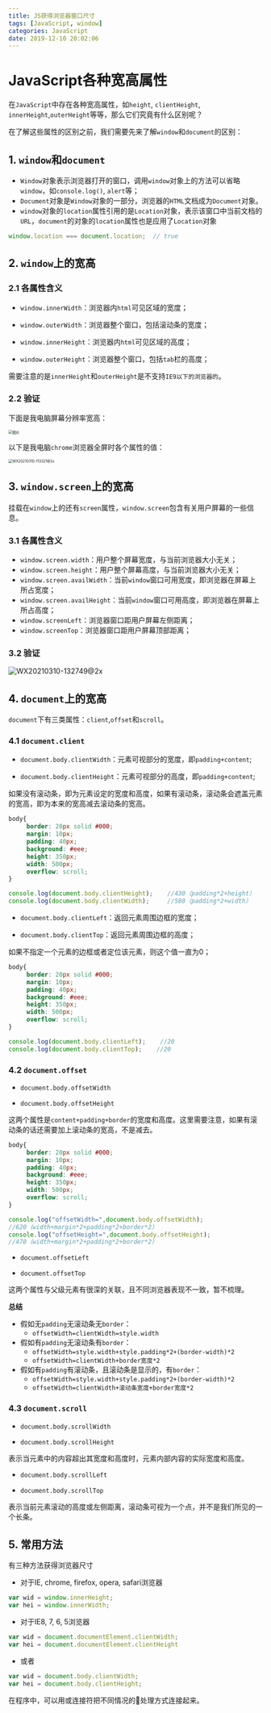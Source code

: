```yaml
---
title: JS获得浏览器窗口尺寸
tags: [JavaScript, window]
categories: JavaScript
date: 2019-12-10 20:02:06
---
```




# JavaScript各种宽高属性

在`JavaScript`中存在各种宽高属性，如`height`, `clientHeight`, `innerHeight`,`outerHeight`等等，那么它们究竟有什么区别呢？

在了解这些属性的区别之前，我们需要先来了解`window`和`document`的区别：

## 1. `window`和`document`

-   `Window`对象表示浏览器打开的窗口，调用`window`对象上的方法可以省略`window`，如`console.log()`, `alert`等；
-   `Document`对象是`Window`对象的一部分，浏览器的`HTML`文档成为`Document`对象。
-   `window`对象的`location`属性引用的是`Location`对象，表示该窗口中当前文档的`URL`，`document`的对象的`location`属性也是应用了`Location`对象

```javascript
window.location === document.location;  // true
```

## 2. `window`上的宽高

### 2.1 各属性含义

-   `window.innerWidth`：浏览器内`html`可见区域的宽度；

-   `window.outerWidth`：浏览器整个窗口，包括滚动条的宽度；

-   `window.innerHeight`：浏览器内`html`可见区域的高度；

-   `window.outerHeight`：浏览器整个窗口，包括`tab`栏的高度；

需要注意的是`innerHeight`和`outerHeight`是不支持`IE9以下的浏览器的`。

### 2.2 验证

下面是我电脑屏幕分辨率宽高：

<img src="https://raw.githubusercontent.com/aaaaaAndy/picture/main/images/20210310131022.png" alt="图片" style="zoom: 50%;" />

以下是我电脑`chrome`浏览器全屏时各个属性的值：

<img src="https://raw.githubusercontent.com/aaaaaAndy/picture/main/images/20210310131712.png" alt="WX20210310-113321@2x" style="zoom: 50%;" />

## 3. `window.screen`上的宽高

挂载在`window`上的还有`screen`属性，`window.screen`包含有关用户屏幕的一些信息。

### 3.1 各属性含义

-   `window.screen.width`：用户整个屏幕宽度，与当前浏览器大小无关；
-   `window.screen.height`：用户整个屏幕高度，与当前浏览器大小无关；
-   `window.screen.availWidth`：当前`window`窗口可用宽度，即浏览器在屏幕上所占宽度；
-   `window.screen.availHeight`：当前`window`窗口可用高度，即浏览器在屏幕上所占高度；
-   `window.screenLeft`：浏览器窗口距用户屏幕左侧距离；
-   `window.screenTop`：浏览器窗口距用户屏幕顶部距离；

### 3.2 验证

![WX20210310-132749@2x](https://raw.githubusercontent.com/aaaaaAndy/picture/main/images/20210310134020.png)

## 4. `document`上的宽高

`document`下有三类属性：`client`,`offset`和`scroll`。

### 4.1 `document.client`

-   `document.body.clientWidth`：元素可视部分的宽度，即`padding+content`;

-   `document.body.clientHeight`：元素可视部分的高度，即`padding+content`;

如果没有滚动条，即为元素设定的宽度和高度，如果有滚动条，滚动条会遮盖元素的宽高，即为本来的宽高减去滚动条的宽高。

```css
body{
     border: 20px solid #000;
     margin: 10px;
     padding: 40px;
     background: #eee;
     height: 350px;
     width: 500px;
     overflow: scroll;
}
```

```javascript
console.log(document.body.clientHeight);    //430（padding*2+height）
console.log(document.body.clientWidth);     //580（padding*2+width）
```

-   `document.body.clientLeft`：返回元素周围边框的宽度；

-   `document.body.clientTop`：返回元素周围边框的高度；

如果不指定一个元素的边框或者定位该元素，则这个值一直为0；

```css
body{
     border: 20px solid #000;
     margin: 10px;
     padding: 40px;
     background: #eee;
     height: 350px;
     width: 500px;
     overflow: scroll;
}
```

```javascript
console.log(document.body.clientLeft);    //20
console.log(document.body.clientTop);    //20
```

### 4.2 `document.offset`

-   `document.body.offsetWidth`

-   `document.body.offsetHeight`

这两个属性是`content+padding+border`的宽度和高度。这里需要注意，如果有滚动条的话还需要加上滚动条的宽高，不是减去。

```css
body{
     border: 20px solid #000;
     margin: 10px;
     padding: 40px;
     background: #eee;
     height: 350px;
     width: 500px;
     overflow: scroll;
}
```

```javascript
console.log("offsetWidth=",document.body.offsetWidth); 
//620（width+margin*2+padding*2+border*2）
console.log("offsetHeight=",document.body.offsetHeight);    
//470（width+margin*2+padding*2+border*2）
```

-   `document.offsetLeft`

-   `document.offsetTop`

这两个属性与父级元素有很深的关联，且不同浏览器表现不一致，暂不梳理。



**总结**

-   假如无`padding`无滚动条无`border`：
    -   `offsetWidth=clientWidth=style.width`
-   假如有`padding`无滚动条有`border`：
    -   `offsetWidth=style.width+style.padding*2+(border-width)*2`
    -   `offsetWidth=clientWidth+border宽度*2`
-   假如有`padding`有滚动条，且滚动条是显示的，有`border`：
    -   `offsetWidth=style.width+style.padding*2+(border-width)*2`
    -   `offsetWidth=clientWidth+滚动条宽度+border宽度*2`

### 4.3 `document.scroll`

-   `document.body.scrollWidth`

-   `document.body.scrollHeight` 

表示当元素中的内容超出其宽度和高度时，元素内部内容的实际宽度和高度。 

-   `document.body.scrollLeft`

-   `document.body.scrollTop`

表示当前元素滚动的高度或左侧距离，滚动条可视为一个点，并不是我们所见的一个长条。

## 5. 常用方法

有三种方法获得浏览器尺寸

- 对于IE, chrome, firefox, opera, safari浏览器

```javascript
var wid = window.innerHeight;
var hei = window.innerWidth;
```

- 对于IE8, 7, 6, 5浏览器

```javascript
var wid = document.documentElement.clientWidth;
var hei = document.documentElement.clientHeight
```
- 或者

```javascript
var wid = document.body.clientWidth;
var hei = document.body.clientHeight;
```

在程序中，可以用或连接符把不同情况的处理方式连接起来。





<!-- more -->